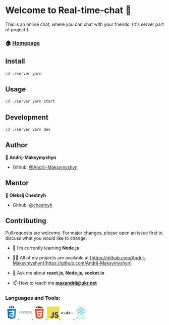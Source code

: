 # Welcome to Real-time-chat 👋

This is an online chat, where you can chat with your friends.
(It's server part of project.)

### 🏠 [Homepage](https://github.com/Andrij-Maksymyshyn/real-time-chat)

## Install

```sh
cd ./server yarn
```

## Usage

```sh
cd ./server yarn start
```

## Development

```sh
cd ./server yarn dev
```

## Author

👤 **Andrij-Maksymyshyn**

- Github: [@Andrij-Maksymyshyn](https://github.com/Andrij-Maksymyshyn)

## Mentor

👤 **Oleksij Chestnyh**

- Github: [@chestnyh](https://github.com/chestnyh)

## Contributing

Pull requests are welcome. For major changes, please open an issue first
to discuss what you would like to change.

- 🌱 I’m currently learning **Node.js**

- 👨‍💻 All of my projects are available at
  [https://github.com/Andrij-Maksymyshyn](https://github.com/Andrij-Maksymyshyn)

- 💬 Ask me about **react.js, Node.js, socket.io**

- 📫 How to reach me **maxandrij@ukr.net**

<h3 align="left">Languages and Tools:</h3>
<p align="left"> <a href="https://www.w3schools.com/css/" target="_blank" rel="noreferrer"> <img src="https://raw.githubusercontent.com/devicons/devicon/master/icons/css3/css3-original-wordmark.svg" alt="css3" width="40" height="40"/> </a> <a href="https://expressjs.com" target="_blank" rel="noreferrer"> <img src="https://raw.githubusercontent.com/devicons/devicon/master/icons/express/express-original-wordmark.svg" alt="express" width="40" height="40"/> </a> <a href="https://www.w3.org/html/" target="_blank" rel="noreferrer"> <img src="https://raw.githubusercontent.com/devicons/devicon/master/icons/html5/html5-original-wordmark.svg" alt="html5" width="40" height="40"/> </a> <a href="https://developer.mozilla.org/en-US/docs/Web/JavaScript" target="_blank" rel="noreferrer"> <img src="https://raw.githubusercontent.com/devicons/devicon/master/icons/javascript/javascript-original.svg" alt="javascript" width="40" height="40"/> </a> <a href="https://nodejs.org" target="_blank" rel="noreferrer"> <img src="https://raw.githubusercontent.com/devicons/devicon/master/icons/nodejs/nodejs-original-wordmark.svg" alt="nodejs" width="40" height="40"/> </a> <a href="https://reactjs.org/" target="_blank" rel="noreferrer"> <img src="https://raw.githubusercontent.com/devicons/devicon/master/icons/react/react-original-wordmark.svg" alt="react" width="40" height="40"/> </a> </p>

